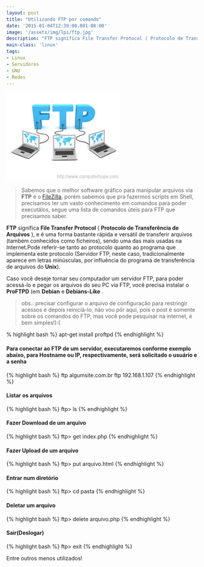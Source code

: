 ```yaml
---
layout: post
title: "Utilizando FTP por comando"
date: '2015-01-04T12:39:00.001-08:00'
image: '/assets/img/lpi/ftp.jpg'
description: "FTP significa File Transfer Protocol ( Protocolo de Transferência de Arquivos ), e é uma forma bastante rápida e versátil de transferir arquivo"
main-class: 'linux'
tags:
- Linux
- Servidores
- GNU
- Redes
---
```


![Utilizando FTP por comando](/assets/img/lpi/ftp.jpg "Utilizando FTP por comando")

> Sabemos que o melhor software gráfico para manipular arquivos via __FTP__ é o [FileZilla](https://filezilla-project.org/), porém sabemos que pra fazermos scripts em Shell, precisamos ter um vasto conhecimento em comandos para poder executálos, segue uma lista de comandos úteis para FTP que precisamos saber.

__FTP__ significa __File Transfer Protocol__ ( __Protocolo de Transferência de Arquivos__ ), e é uma forma bastante rápida e versátil de transferir arquivos (também conhecidos como ficheiros), sendo uma das mais usadas na Internet.Pode referir-se tanto ao protocolo quanto ao programa que implementa este protocolo (Servidor FTP, neste caso, tradicionalmente aparece em letras minúsculas, por influência do programa de transferência de arquivos do __Unix__).

Caso você deseje tornar seu computador um servidor FTP, para poder acessá-lo e pegar os arquivos do seu PC via FTP, você precisa instalar o __ProFTPD__ (em __Debian__ e __Debians-Like__ .

> obs.: precisar configurar o arquivo de configuração para restringir acessos e depois reiniciá-lo, não vou pôr aqui, pois o post é somente sobre os comandos do FTP, mas você pode pesquisar na internet, é bem simples!):{

% highlight bash %}
apt-get install proftpd
{% endhighlight %}

#### Para conectar ao FTP de um servidor, executaremos conforme exemplo abaixo, para Hostname ou IP, respectivamente, será solicitado o usuário e a senha
{% highlight bash %}
ftp algumsite.com.br
ftp 192.168.1.107
{% endhighlight %}

#### Listar os arquivos
{% highlight bash %}
ftp> ls
{% endhighlight %}

#### Fazer Download de um arquivo
{% highlight bash %}
ftp> get index.php
{% endhighlight %}

#### Fazer Upload de um arquivo
{% highlight bash %}
ftp> put arquivo.html
{% endhighlight %}

#### Entrar num diretório
{% highlight bash %}
ftp> cd pasta
{% endhighlight %}

#### Deletar um arquivo
{% highlight bash %}
ftp> delete arquivo.php
{% endhighlight %}

#### Sair(Deslogar)
{% highlight bash %}
ftp> exit
{% endhighlight %}

Entre outros menos utilizados!
